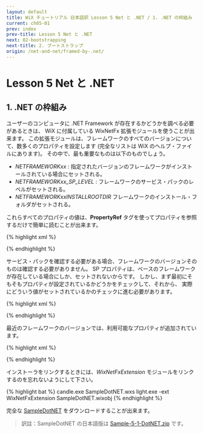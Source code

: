 ```yaml
---
layout: default
title: WiX チュートリアル 日本語訳 Lesson 5 Net と .NET / 1. .NET の枠組み
current: ch05-01
prev: index
prev-title: Lesson 5 Net と .NET
next: 02-bootstrapping
next-title: 2. ブートストラップ
origin: /net-and-net/framed-by-.net/
---
```

#  Lesson 5 Net と .NET

## 1. .NET の枠組み

ユーザーのコンピュータに .NET Framework が存在するかどうかを調べる必要があるときは、
WiX に付属している WixNetFx 拡張モジュールを使うことが出来ます。
この拡張モジュールは、フレームワークのすべてのバージョンについて、数多くのプロパティを設定します
(完全なリストは WiX のヘルプ・ファイルにあります)。
その中で、最も重要なものは以下のものでしょう。

- *NETFRAMEWORKxx* :
  指定されたバージョンのフレームワークがインストールされている場合にセットされる。
- *NETFRAMEWORKxx_SP_LEVEL* :
  フレームワークのサービス・パックのレベルがセットされる。
- *NETFRAMEWORKxxINSTALLROOTDIR*
  フレームワークのインストール・フォルダがセットされる。

これらすべてのプロパティの値は、**PropertyRef** タグを使ってプロパティを参照するだけで簡単に読むことが出来ます。

{% highlight xml %}
<PropertyRef Id="NETFRAMEWORK10"/>
<Condition Message='このセットアップを実行するためには、.NET Framework 1.0 がインストールされている必要があります。'>
  <![CDATA[Installed OR NETFRAMEWORK10]]>
</Condition>
{% endhighlight %}

サービス・パックを確認する必要がある場合、フレームワークのバージョンそのものは確認する必要がありません。
SP プロパティは、ベースのフレームワークが存在している場合にしか、セットされないからです。
しかし、まず最初にそもそもプロパティが設定されているかどうかをチェックして、それから、
実際にどういう値がセットされているかのチェックに進む必要があります。

{% highlight xml %}
<PropertyRef Id="NETFRAMEWORK20_SP_LEVEL"/>
<Condition Message='このセットアップを実行するためには、.NET Framework 2.0 と Service Pack 1 がインストールされている必要があります。'>
  <![CDATA[Installed OR (NETFRAMEWORK20_SP_LEVEL AND NETFRAMEWORK20_SP_LEVEL = "#1")]]>
</Condition>
{% endhighlight %}

最近のフレームワークのバージョンでは、利用可能なプロパティが追加されています。

{% highlight xml %}
<PropertyRef Id="NETFRAMEWORK35_CLIENT"/>
<Condition Message='このセットアップを実行するためには、.NET Framework 3.5 Client Profile がインストールされている必要があります。'>
  <![CDATA[Installed OR NETFRAMEWORK35_CLIENT]]>
</Condition>
{% endhighlight %}

インストーラをリンクするときには、*WixNetFxExtension* モジュールをリンクするのを忘れないようにして下さい。

{% highlight bat %}
candle.exe SampleDotNET.wxs
light.exe -ext WixNetFxExtension SampleDotNET.wixobj
{% endhighlight %}

完全な [SampleDotNET](https://www.firegiant.com/system/files/samples/SampleDotNET.zip) をダウンロードすることが出来ます。

> 訳註：SampleDotNET の日本語版は [Sample-5-1-DotNET.zip](/samples/Sample-5-1-DotNET.zip) です。